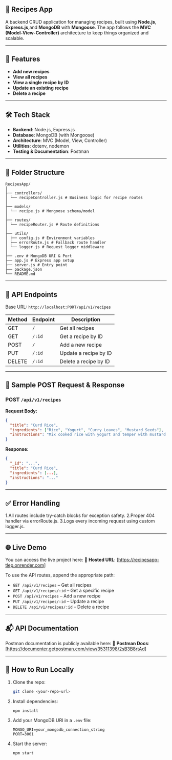 ## 🍲 Recipes App

A backend CRUD application for managing recipes, built using **Node.js**, **Express.js**,and **MongoDB** with **Mongoose**. The app follows the **MVC (Model-View-Controller)** architecture to keep things organized and scalable.

---

## 🚀 Features

- **Add new recipes**
- **View all recipes**
- **View a single recipe by ID**
- **Update an existing recipe**
- **Delete a recipe**

---

## 🛠️ Tech Stack

- **Backend**: Node.js, Express.js
- **Database**: MongoDB (with Mongoose)
- **Architecture**: MVC (Model, View, Controller)
- **Utilities**: dotenv, nodemon
- **Testing & Documentation**: Postman

---

## 📁 Folder Structure

```
RecipesApp/
│
├── controllers/
│ └── recipeController.js # Business logic for recipe routes
│
├── models/
│ └── recipe.js # Mongoose schema/model
│
├── routes/
│ └── recipeRouter.js # Route definitions
│
├── utils/
│ ├── config.js # Environment variables
│ ├── errorRoute.js # Fallback route handler
│ └── logger.js # Request logger middleware
│
├── .env # MongoDB URI & Port
├── app.js # Express app setup
├── server.js # Entry point
├── package.json
└── README.md

```

---

## 🔗 API Endpoints

Base URL: `http://localhost:PORT/api/v1/recipes`

| Method | Endpoint     | Description              |
|--------|--------------|--------------------------|
| GET    | `/`          | Get all recipes          |
| GET    | `/:id`       | Get a recipe by ID       |
| POST   | `/`          | Add a new recipe         |
| PUT    | `/:id`       | Update a recipe by ID    |
| DELETE | `/:id`       | Delete a recipe by ID    |

---

## 📄 Sample POST Request & Response

### POST `/api/v1/recipes`

**Request Body:**

```json
{
  "title": "Curd Rice",
  "ingredients": ["Rice", "Yogurt", "Curry Leaves", "Mustard Seeds"],
  "instructions": "Mix cooked rice with yogurt and temper with mustard seeds and curry leaves."
}
```

**Response:**

```json
{
  "_id": "...",
  "title": "Curd Rice",
  "ingredients": [...],
  "instructions": "..."
}
```

---

## ✅ Error Handling

1.All routes include try-catch blocks for exception safety.
2.Proper 404 handler via errorRoute.js.
3.Logs every incoming request using custom logger.js.

---

## 🌐 Live Demo

You can access the live project here:
🔗 **Hosted URL**: [https://recipesapp-tlep.onrender.com]

To use the API routes, append the appropriate path:

* `GET /api/v1/recipes` – Get all recipes
* `GET /api/v1/recipes/:id` – Get a specific recipe
* `POST /api/v1/recipes` – Add a new recipe
* `PUT /api/v1/recipes/:id` – Update a recipe
* `DELETE /api/v1/recipes/:id` – Delete a recipe

---

## 📬 API Documentation

Postman documentation is publicly available here:
🔗 **Postman Docs**: [https://documenter.getpostman.com/view/35311398/2sB3B8rtAd]

---


## 📝 How to Run Locally

1. Clone the repo:

   ```bash
   git clone <your-repo-url>
   ```
2. Install dependencies:

   ```bash
   npm install
   ```
3. Add your MongoDB URI in a `.env` file:

   ```env
   MONGO_URI=your_mongodb_connection_string
   PORT=3001
   ```
4. Start the server:

   ```bash
   npm start
   ```
